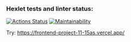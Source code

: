 ### Hexlet tests and linter status:
[![Actions Status](https://github.com/Savelyii/frontend-project-11/workflows/hexlet-check/badge.svg)](https://github.com/Savelyii/frontend-project-11/actions) [![Maintainability](https://api.codeclimate.com/v1/badges/1810aead7f9cdd270c1a/maintainability)](https://codeclimate.com/github/Savelyii/frontend-project-11/maintainability)

Try: https://frontend-project-11-15as.vercel.app/